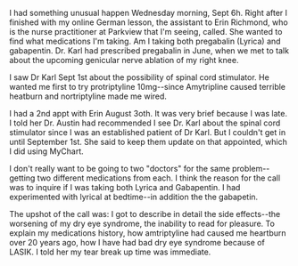 I had something unusual happen Wednesday morning, Sept 6h. Right after I finished with my online German lesson, the assistant to Erin Richmond, who is the nurse practitioner at Parkview that I'm seeing, called. She wanted to find what medications I'm taking. Am I
taking both pregabalin (Lyrica) and gabapentin. Dr. Karl had prescribed pregabalin in June, when we met to talk about the upcoming 
genicular nerve ablation of my right knee. 

I saw Dr Karl Sept 1st about the possibility of spinal cord stimulator. He wanted me first to try protriptyline 10mg--since Amytripline caused 
terrible heatburn and nortriptyline made me wired.

I had a 2nd appt with Erin August 3oth. It was very brief because I was late. I told her Dr. Austin had recommended
I see Dr. Karl about the spinal cord stimulator since I was an established patient of Dr Karl. But I couldn't get in until
September 1st. She said to keep them update on that appointed, which I did using MyChart.

I don't really want to be going to two "doctors" for the same problem--getting two different medications from each. I think the reason for the call
was to inquire if I was taking both Lyrica and Gabapentin. I had experimented with lyrical at bedtime--in addition the the gabapetin.

The upshot of the call was: I got to describe in detail the side effects--the worsening of my dry eye syndrome, the inability to read for
pleasure. To explain my medications history, how amtriptyline had caused me heartburn over 20 years ago, how I
have had bad dry eye syndrome because of LASIK. I told her my tear break up time was immediate.
